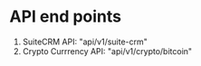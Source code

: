 # API end points

 1. SuiteCRM API: "api/v1/suite-crm"
 2. Crypto Currrency API:  "api/v1/crypto/bitcoin"